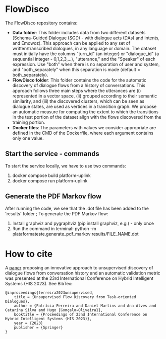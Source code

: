 # FlowDisco 
The FlowDisco repository contains:
- **Data folder**: This folder includes data from two different datasets (Schema-Guided Dialogue (SGD) - with dialogue acts (DAs) and intents, and Emowoz). This approach can be applied to any set of written/transcribed dialogues, in any language or domain. The dataset must initially have the columns "turn_id" (an integer) or "dialogue_id" (a sequential integer - 0,1,2,3,...), "utterance," and the "Speaker" of each expression. Use "both" when there is no separation of user and system, and "both_separately" when this separation is made (default = both_separately).
- **FlowDisco folder**: This folder contains the code for the automatic discovery of dialogue flows from a history of conversations. This approach follows three main steps where the utterances are (i) represented in a vector space, (ii) grouped according to their semantic similarity, and (iii) the discovered clusters, which can be seen as dialogue states, are used as vertices in a transition graph. We propose an automatic measure for computing the extent to which the transitions in the test portion of the dataset align with the flows discovered from the training portion.
- **Docker files**: The parameters with values we consider appropriate are defined in the CMD of the Dockerfile, where each argument contains only one value.

## Start the service - commands
To start the service locally, we have to use two commands:

1. docker compose build platform-uplink
2. docker compose run platform-uplink

## Generate the PDF Markov flow
After running the code, we see that the .dot file has been added to the 'results' folder ;
To generate the PDF Markov flow:

1. Install graphviz and pygraphviz (pip install graphviz, e.g.) - only once
2. Run the command in terminal: python -m plataformateste.generate_pdf_markov results/FILE_NAME.dot

# How to cite
A [paper](https://arxiv.org/abs/2405.01403) proposing an innovative approach to unsupervised discovery of dialogue flows from conversation history and an automatic validation metric was presented at the 23rd International Conference on Hybrid Intelligent Systems (HIS 2023). See BibTex:

```
@inproceedings{ferreira2023unsupervised,
    title = {Unsupervised Flow Discovery from Task-oriented Dialogues},
    author = {Patrícia Ferreira and Daniel Martins and Ana Alves and Catarina Silva and Hugo {Gonçalo~Oliveira}},
    booktitle = {Proceedings of 23nd International Conference on Hybrid Intelligent Systems (HIS 2023)},
    year = {2023}
    publisher = {Springer}
}
```


